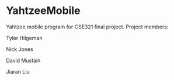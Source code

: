 # YahtzeeMobile
Yahtzee mobile program for CSE321 final project.
Project members:

Tyler Hilgeman

Nick Jones

David Mustain

Jiaran Liu
